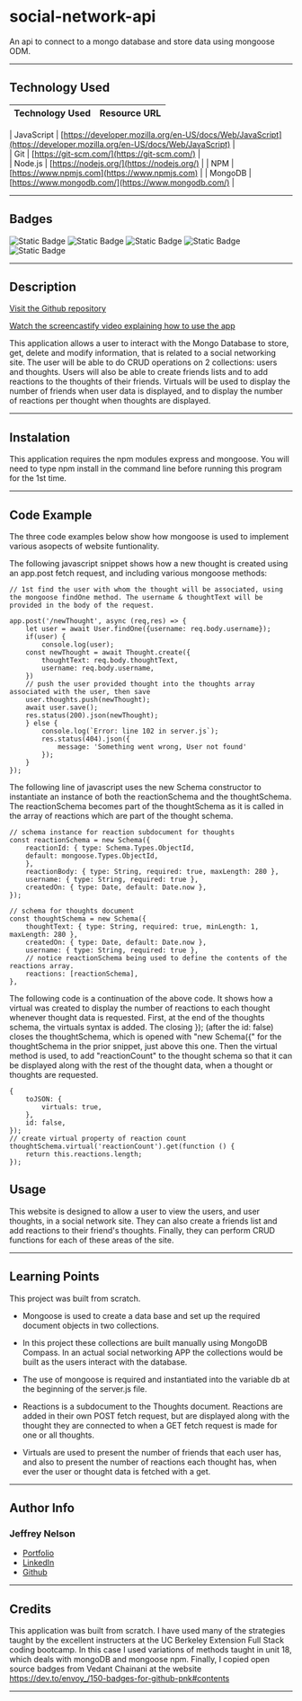 # social-network-api
An api to connect to a mongo database and store data using mongoose ODM.

---

## Technology Used 

| Technology Used         | Resource URL           | 
| ------------- |:-------------:| 

| JavaScript     | [https://developer.mozilla.org/en-US/docs/Web/JavaScript](https://developer.mozilla.org/en-US/docs/Web/JavaScript)      |   
| Git | [https://git-scm.com/](https://git-scm.com/)     |    
| Node.js | [https://nodejs.org/](https://nodejs.org/)     |
| NPM | [https://www.npmjs.com](https://www.npmjs.com)   |
| MongoDB | [https://www.mongodb.com/](https://www.mongodb.com/)   |

---

## Badges
![Static Badge](https://img.shields.io/badge/JavaScript-323330?style=for-the-badge&logo=javascript&logoColor=F7DF1E)
![Static Badge](https://img.shields.io/badge/Node.js-43853D?style=for-the-badge&logo=node.js&logoColor=white)
![Static Badge](https://img.shields.io/badge/Express.js-404D59?style=for-the-badge)
![Static Badge](https://img.shields.io/badge/MongoDB-4EA94B?style=for-the-badge&logo=mongodb&logoColor=white)
![Static Badge](https://img.shields.io/badge/License-MIT_License-blue)

---

## Description

[Visit the Github repository](https://github.com/Jeffreydne/social-network-api)

[Watch the screencastify video explaining how to use the app](https://app.screencastify.com/v3/watch/Kw9nxA243GuHoJ96qwSR)

This application allows a user to interact with the Mongo Database to store, get, delete and modify information, that is related to a social networking site. The user will be able to do CRUD operations on 2 collections: users and thoughts. Users will also be able to create friends lists and to add reactions to the thoughts of their friends. Virtuals will be used to display the number of friends when user data is displayed, and to display the number of reactions per thought when thoughts are displayed. 

---

## Instalation

This application requires the npm modules express and mongoose. You will need to type npm install in the command line before running this program for the 1st time. 


---

## Code Example

The three code examples below show how mongoose is used to implement various asopects of website funtionality.

The following javascript snippet shows how a new thought is created using an app.post fetch request, and including various mongoose methods: 

```JS
// 1st find the user with whom the thought will be associated, using the mongoose findOne method. The username & thoughtText will be provided in the body of the request. 

app.post('/newThought', async (req,res) => {
    let user = await User.findOne({username: req.body.username});
    if(user) {
        console.log(user);
    const newThought = await Thought.create({
        thoughtText: req.body.thoughtText,
        username: req.body.username,
    })
    // push the user provided thought into the thoughts array associated with the user, then save
    user.thoughts.push(newThought);
    await user.save();
    res.status(200).json(newThought);
    } else {
        console.log(`Error: line 102 in server.js`);
        res.status(404).json({
            message: 'Something went wrong, User not found'
        });
    }
});
```
The following line of javascript uses the new Schema constructor to instantiate an instance of both the reactionSchema and the thoughtSchema. The reactionSchema becomes part of the thoughtSchema as it is called in the array of reactions which are part of the thought schema.
```JS
// schema instance for reaction subdocument for thoughts
const reactionSchema = new Schema({
    reactionId: { type: Schema.Types.ObjectId, 
    default: mongoose.Types.ObjectId,
    },
    reactionBody: { type: String, required: true, maxLength: 280 },
    username: { type: String, required: true },
    createdOn: { type: Date, default: Date.now },
});

// schema for thoughts document
const thoughtSchema = new Schema({
    thoughtText: { type: String, required: true, minLength: 1, maxLength: 280 }, 
    createdOn: { type: Date, default: Date.now },
    username: { type: String, required: true }, 
    // notice reactionSchema being used to define the contents of the reactions array. 
    reactions: [reactionSchema],
}, 

```
The following code is a continuation of the above code. It shows how a virtual was created to display the number of reactions to each thought whenever thought data is requested. First, at the end of the thoughts schema, the virtuals syntax is added. The closing }); (after the id: false) closes the thoughtSchema, which is opened with "new Schema({" for the thoughtSchema in the prior snippet, just above this one. Then the virtual method is used, to add "reactionCount" to the thought schema so that it can be displayed along with the rest of the thought data, when a thought or thoughts are requested. 


```JS
{
    toJSON: {
        virtuals: true,
    },
    id: false, 
});
// create virtual property of reaction count
thoughtSchema.virtual('reactionCount').get(function () {
    return this.reactions.length;
});
```



## Usage

This website is designed to allow a user to view the users, and user thoughts, in a social network site. They can also create a friends list and add reactions to their friend's thoughts. Finally, they can perform CRUD functions for each of these areas of the site. 



---

## Learning Points

This project was built from scratch. 

* Mongoose is used to create a data base and set up the required document objects in two collections. 

* In this project these collections are built manually using MongoDB Compass. In an actual social networking APP the collections would be built as the users interact with the database.

* The use of mongoose is required and instantiated into the variable db at the beginning of the server.js file. 

* Reactions is a subdocument to the Thoughts document. Reactions are added in their own POST fetch request, but are displayed along with the thought they are connected to when a GET fetch request is made for one or all thoughts. 

*  Virtuals are used to present the number of friends that each user has, and also to present the number of reactions each thought has, when ever the user or thought data is fetched with a get.
   
---

## Author Info

### Jeffrey Nelson


* [Portfolio](https://jeffreydne.github.io/Jeff-Nelson-Portfolio/)
* [LinkedIn](https://www.linkedin.com/in/jeffrey-nelson13/)
* [Github](https://github.com/Jeffreydne)

---
## Credits

  This application was built from scratch. I have used many of the strategies taught by the excellent instructers at the UC Berkeley Extension Full Stack coding bootcamp. In this case I used variations of methods taught in unit 18, which deals with mongoDB and mongoose npm.  Finally, I copied open source badges from Vedant Chainani at the website https://dev.to/envoy_/150-badges-for-github-pnk#contents 
 
---